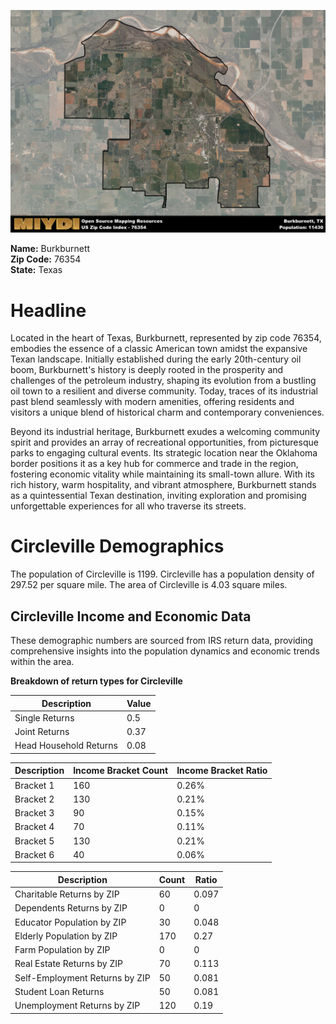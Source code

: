 ![Image Alt Text](../_images/76354.png)


**Name:** Burkburnett  
**Zip Code:** 76354  
**State:** Texas  

# Headline

Located in the heart of Texas, Burkburnett, represented by zip code 76354, embodies the essence of a classic American town amidst the expansive Texan landscape. Initially established during the early 20th-century oil boom, Burkburnett's history is deeply rooted in the prosperity and challenges of the petroleum industry, shaping its evolution from a bustling oil town to a resilient and diverse community. Today, traces of its industrial past blend seamlessly with modern amenities, offering residents and visitors a unique blend of historical charm and contemporary conveniences.

Beyond its industrial heritage, Burkburnett exudes a welcoming community spirit and provides an array of recreational opportunities, from picturesque parks to engaging cultural events. Its strategic location near the Oklahoma border positions it as a key hub for commerce and trade in the region, fostering economic vitality while maintaining its small-town allure. With its rich history, warm hospitality, and vibrant atmosphere, Burkburnett stands as a quintessential Texan destination, inviting exploration and promising unforgettable experiences for all who traverse its streets.

# Circleville Demographics

The population of Circleville is 1199.
Circleville has a population density of 297.52 per square mile.
The area of Circleville is 4.03 square miles.

## Circleville Income and Economic Data

These demographic numbers are sourced from IRS return data, providing comprehensive insights into the population dynamics and economic trends within the area.

**Breakdown of return types for Circleville**

| Description                              | Value          |
|------------------------------------------|----------------|
| Single Returns | 0.5 |
| Joint Returns | 0.37 |
| Head Household Returns | 0.08 |

| Description | Income Bracket Count | Income Bracket Ratio |
|-------------|----------------------|----------------------|
| Bracket 1 | 160 | 0.26% |
| Bracket 2 | 130 | 0.21% |
| Bracket 3 | 90 | 0.15% |
| Bracket 4 | 70 | 0.11% |
| Bracket 5 | 130 | 0.21% |
| Bracket 6 | 40 | 0.06% |

| Description                              | Count          | Ratio          |
|------------------------------------------|----------------|----------------|
| Charitable Returns by ZIP                | 60 | 0.097 |
| Dependents Returns by ZIP                | 0 | 0 |
| Educator Population by ZIP               | 30 | 0.048 |
| Elderly Population by ZIP                | 170 | 0.27 |
| Farm Population by ZIP                   | 0 | 0 |
| Real Estate Returns by ZIP               | 70 | 0.113 |
| Self-Employment Returns by ZIP           | 50 | 0.081 |
| Student Loan Returns                     | 50 | 0.081 |
| Unemployment Returns by ZIP              | 120 | 0.19 |